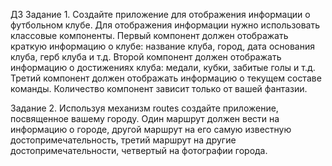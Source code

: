 ДЗ
Задание 1. Создайте приложение для отображения информации о футбольном клубе. Для отображения информации нужно использовать классовые компоненты. Первый компонент должен отображать краткую информацию о клубе: название клуба, город, дата основания клуба, герб клуба и т.д. Второй компонент должен отображать информацию о достижениях клуба: медали, кубки, забитые голы и т.д. Третий компонент должен отображать информацию о текущем составе команды. Количество компонент зависит только от вашей фантазии.

Задание 2. Используя механизм routes создайте приложение, посвященное вашему городу. Один маршрут должен вести на информацию о городе, другой маршрут на его самую известную достопримечательность, третий маршрут на другие достопримечательности, четвертый на фотографии города.

